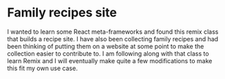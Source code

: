 # Family recipes site

I wanted to learn some React meta-frameworks and found this remix class that builds a recipe site. I have also been collecting family recipes and had been thinking of putting them on a website at some point to make the collection easier to contribute to. I am following along with that class to learn Remix and I will eventually make quite a few modifications to make this fit my own use case.
